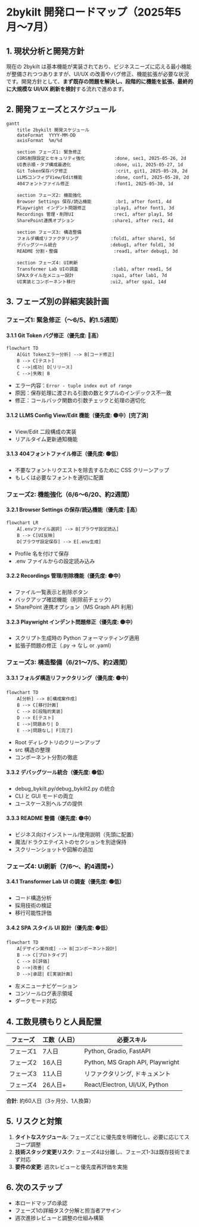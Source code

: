 # 2bykilt 開発ロードマップ（2025年5月〜7月）

## 1. 現状分析と開発方針

現在の 2bykilt は基本機能が実装されており、ビジネスニーズに応える最小機能が整備されつつありますが、UI/UX の改善やバグ修正、機能拡張が必要な状況です。開発方針として、**まず既存の問題を解決し、段階的に機能を拡張、最終的に大規模な UI/UX 刷新を検討**する流れで進めます。

## 2. 開発フェーズとスケジュール

```mermaid
gantt
    title 2bykilt 開発スケジュール
    dateFormat  YYYY-MM-DD
    axisFormat  %m/%d
    
    section フェーズ1: 緊急修正
    CORS制限設定とセキュリティ強化           :done, sec1, 2025-05-26, 2d
    UI表示順・タブ構成最適化                :done, ui1, 2025-05-27, 1d
    Git Token保存バグ修正                  :crit, git1, 2025-05-28, 2d
    LLMSコンフィグView/Edit機能            :done, conf1, 2025-05-28, 2d
    404フォントファイル修正                 :font1, 2025-05-30, 1d
    
    section フェーズ2: 機能強化
    Browser Settings 保存/読込機能         :br1, after font1, 4d
    Playwright インデント問題修正          :play1, after font1, 3d
    Recordings 管理・削除UI               :rec1, after play1, 5d
    SharePoint連携オプション              :share1, after rec1, 4d
    
    section フェーズ3: 構造整備
    フォルダ構成リファクタリング            :fold1, after share1, 5d
    デバッグツール統合                    :debug1, after fold1, 3d
    README 分割・整備                     :read1, after debug1, 3d
    
    section フェーズ4: UI刷新
    Transformer Lab UIの調査             :lab1, after read1, 5d
    SPAスタイル左メニュー設計              :spa1, after lab1, 7d
    UI実装とコンポーネント移行             :ui2, after spa1, 14d
```

## 3. フェーズ別の詳細実装計画

### フェーズ1: 緊急修正（〜6/5、約1.5週間）

#### 3.1.1 Git Token バグ修正（優先度: 🔴高）

```mermaid
flowchart TD
    A[Git Tokenエラー分析] --> B[コード修正]
    B --> C[テスト]
    C -->|成功| D[リリース]
    C -->|失敗| B
```

- エラー内容：`Error - tuple index out of range` 
- 原因：保存処理に渡される引数の数とタプルのインデックス不一致
- 修正：コールバック関数の引数チェックと処理の適切化

#### 3.1.2 LLMS Config View/Edit 機能（優先度: 🟡中）[完了済]

- View/Edit 二段構成の実装
- リアルタイム更新通知機能

#### 3.1.3 404フォントファイル修正（優先度: 🟢低）

- 不要なフォントリクエストを除去するために CSS クリーンアップ
- もしくは必要なフォントを適切に配置

### フェーズ2: 機能強化（6/6〜6/20、約2週間）

#### 3.2.1 Browser Settings の保存/読込機能（優先度: 🔴高）

```mermaid
flowchart LR
    A[.envファイル選択] --> B[ブラウザ設定読込]
    B --> C[UI反映]
    D[ブラウザ設定保存] --> E[.env生成]
```

- Profile 名を付けて保存
- .env ファイルからの設定読み込み

#### 3.2.2 Recordings 管理/削除機能（優先度: 🟡中）

- ファイル一覧表示と削除ボタン
- バックアップ確認機能（削除前チェック）
- SharePoint 連携オプション（MS Graph API 利用）

#### 3.2.3 Playwright インデント問題修正（優先度: 🟡中）

- スクリプト生成時の Python フォーマッティング適用
- 拡張子問題の修正（.py → なし or .yaml）

### フェーズ3: 構造整備（6/21〜7/5、約2週間）

#### 3.3.1 フォルダ構造リファクタリング（優先度: 🟡中）

```mermaid
flowchart TD
    A[分析] --> B[構成案作成]
    B --> C[移行計画]
    C --> D[段階的実装]
    D --> E[テスト]
    E -->|問題あり| D
    E -->|問題なし| F[完了]
```

- Root ディレクトリのクリーンアップ
- src 構造の整理
- コンポーネント分割の徹底

#### 3.3.2 デバッグツール統合（優先度: 🟢低）

- debug_bykilt.py/debug_bykilt2.py の統合
- CLI と GUI モードの両立
- ユースケース別ヘルプの提供

#### 3.3.3 README 整備（優先度: 🟡中）

- ビジネス向けインストール/使用説明（先頭に配置）
- 魔法/ドラクエテイストのセクションを別途保持
- スクリーンショットや図解の追加

### フェーズ4: UI刷新（7/6〜、約4週間+）

#### 3.4.1 Transformer Lab UI の調査（優先度: 🟢低）

- コード構造分析
- 採用技術の検証
- 移行可能性評価

#### 3.4.2 SPA スタイル UI 設計（優先度: 🟢低）

```mermaid
flowchart TD
    A[デザイン案作成] --> B[コンポーネント設計]
    B --> C[プロトタイプ]
    C --> D[評価]
    D -->|改善| C
    D -->|承認| E[実装計画]
```

- 左メニューナビゲーション
- コンソールログ表示領域
- ダークモード対応

## 4. 工数見積もりと人員配置

| フェーズ | 工数（人日） | 必要スキル |
|---------|------------|-----------|
| フェーズ1 | 7人日 | Python, Gradio, FastAPI |
| フェーズ2 | 16人日 | Python, MS Graph API, Playwright |
| フェーズ3 | 11人日 | リファクタリング, ドキュメント |
| フェーズ4 | 26人日+ | React/Electron, UI/UX, Python |

**合計**: 約60人日（3ヶ月分、1人換算）

## 5. リスクと対策

1. **タイトなスケジュール**: フェーズごとに優先度を明確化し、必要に応じてスコープ調整
2. **技術スタック変更リスク**: フェーズ4は分離し、フェーズ1-3は既存技術でまず対応
3. **要件の変更**: 週次レビューと優先度再評価を実施

## 6. 次のステップ

- 本ロードマップの承認
- フェーズ1の詳細タスク分解と担当者アサイン
- 週次進捗レビューと調整の仕組み構築